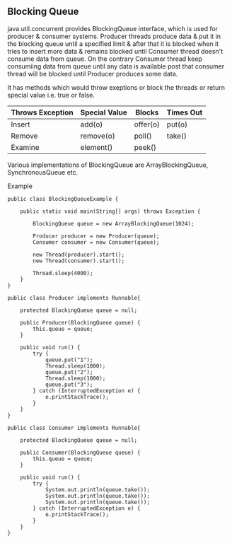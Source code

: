 ## Blocking Queue

java.util.concurrent provides BlockingQueue interface, which is used for producer  & consumer systems. Producer threads produce data
& put it in the blocking queue until a specified limit & after that it is blocked when it tries to insert more data & remains blocked until
Consumer thread doesn't consume data from queue. On the contrary Consumer thread keep consumiing data from queue until any data is available
post that consumer thread will be blocked until Producer produces some data.

It has methods which would throw exeptions or block the threads or return special value i.e. true or false.

|Throws Exception|Special Value|Blocks|Times Out|
|---|---|---|---|
|Insert|add(o)|offer(o)|put(o)|offer(o, timeout, timeunit)|
|Remove|remove(o)|poll()|take()|poll(timeout, timeunit)|
|Examine|element()|peek()|

Various implementations of BlockingQueue are ArrayBlockingQueue, SynchronousQueue etc.

Example
```
public class BlockingQueueExample {

    public static void main(String[] args) throws Exception {

        BlockingQueue queue = new ArrayBlockingQueue(1024);

        Producer producer = new Producer(queue);
        Consumer consumer = new Consumer(queue);

        new Thread(producer).start();
        new Thread(consumer).start();

        Thread.sleep(4000);
    }
}

public class Producer implements Runnable{

    protected BlockingQueue queue = null;

    public Producer(BlockingQueue queue) {
        this.queue = queue;
    }

    public void run() {
        try {
            queue.put("1");
            Thread.sleep(1000);
            queue.put("2");
            Thread.sleep(1000);
            queue.put("3");
        } catch (InterruptedException e) {
            e.printStackTrace();
        }
    }
}

public class Consumer implements Runnable{

    protected BlockingQueue queue = null;

    public Consumer(BlockingQueue queue) {
        this.queue = queue;
    }

    public void run() {
        try {
            System.out.println(queue.take());
            System.out.println(queue.take());
            System.out.println(queue.take());
        } catch (InterruptedException e) {
            e.printStackTrace();
        }
    }
}
```
